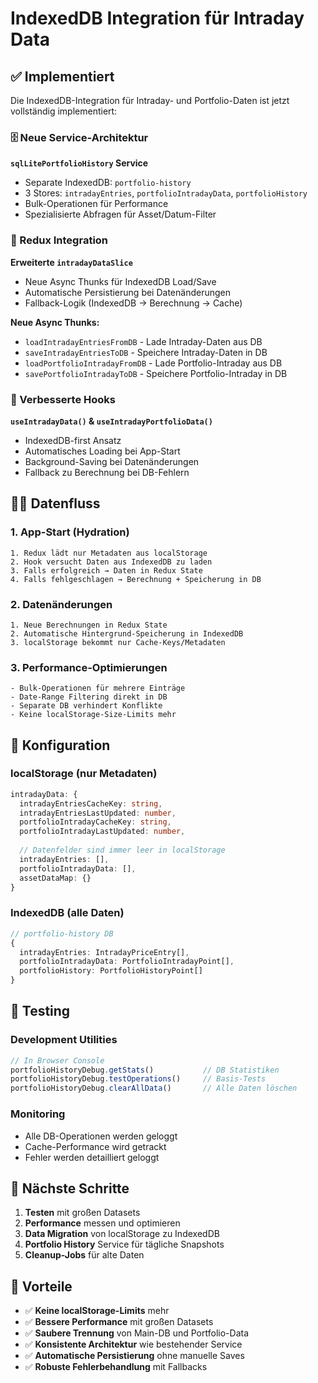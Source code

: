 # IndexedDB Integration für Intraday Data

## ✅ Implementiert

Die IndexedDB-Integration für Intraday- und Portfolio-Daten ist jetzt vollständig implementiert:

### 🗄️ Neue Service-Architektur

**`sqlLitePortfolioHistory` Service**
- Separate IndexedDB: `portfolio-history`
- 3 Stores: `intradayEntries`, `portfolioIntradayData`, `portfolioHistory`
- Bulk-Operationen für Performance
- Spezialisierte Abfragen für Asset/Datum-Filter

### 🔄 Redux Integration

**Erweiterte `intradayDataSlice`**
- Neue Async Thunks für IndexedDB Load/Save
- Automatische Persistierung bei Datenänderungen
- Fallback-Logik (IndexedDB → Berechnung → Cache)

**Neue Async Thunks:**
- `loadIntradayEntriesFromDB` - Lade Intraday-Daten aus DB
- `saveIntradayEntriesToDB` - Speichere Intraday-Daten in DB
- `loadPortfolioIntradayFromDB` - Lade Portfolio-Intraday aus DB
- `savePortfolioIntradayToDB` - Speichere Portfolio-Intraday in DB

### 🎣 Verbesserte Hooks

**`useIntradayData()` & `useIntradayPortfolioData()`**
- IndexedDB-first Ansatz
- Automatisches Loading bei App-Start
- Background-Saving bei Datenänderungen
- Fallback zu Berechnung bei DB-Fehlern

## 🏃‍♂️ Datenfluss

### 1. App-Start (Hydration)
```
1. Redux lädt nur Metadaten aus localStorage
2. Hook versucht Daten aus IndexedDB zu laden
3. Falls erfolgreich → Daten in Redux State
4. Falls fehlgeschlagen → Berechnung + Speicherung in DB
```

### 2. Datenänderungen
```
1. Neue Berechnungen in Redux State
2. Automatische Hintergrund-Speicherung in IndexedDB
3. localStorage bekommt nur Cache-Keys/Metadaten
```

### 3. Performance-Optimierungen
```
- Bulk-Operationen für mehrere Einträge
- Date-Range Filtering direkt in DB
- Separate DB verhindert Konflikte
- Keine localStorage-Size-Limits mehr
```

## 🔧 Konfiguration

### localStorage (nur Metadaten)
```typescript
intradayData: {
  intradayEntriesCacheKey: string,
  intradayEntriesLastUpdated: number,
  portfolioIntradayCacheKey: string,
  portfolioIntradayLastUpdated: number,
  
  // Datenfelder sind immer leer in localStorage
  intradayEntries: [],
  portfolioIntradayData: [],
  assetDataMap: {}
}
```

### IndexedDB (alle Daten)
```typescript
// portfolio-history DB
{
  intradayEntries: IntradayPriceEntry[],
  portfolioIntradayData: PortfolioIntradayPoint[],
  portfolioHistory: PortfolioHistoryPoint[]
}
```

## 🧪 Testing

### Development Utilities
```javascript
// In Browser Console
portfolioHistoryDebug.getStats()           // DB Statistiken
portfolioHistoryDebug.testOperations()     // Basis-Tests
portfolioHistoryDebug.clearAllData()       // Alle Daten löschen
```

### Monitoring
- Alle DB-Operationen werden geloggt
- Cache-Performance wird getrackt
- Fehler werden detailliert geloggt

## 🚀 Nächste Schritte

1. **Testen** mit großen Datasets
2. **Performance** messen und optimieren
3. **Data Migration** von localStorage zu IndexedDB
4. **Portfolio History** Service für tägliche Snapshots
5. **Cleanup-Jobs** für alte Daten

## 🎯 Vorteile

- ✅ **Keine localStorage-Limits** mehr
- ✅ **Bessere Performance** mit großen Datasets
- ✅ **Saubere Trennung** von Main-DB und Portfolio-Data
- ✅ **Konsistente Architektur** wie bestehender Service
- ✅ **Automatische Persistierung** ohne manuelle Saves
- ✅ **Robuste Fehlerbehandlung** mit Fallbacks
